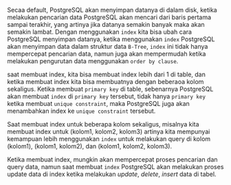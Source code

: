 Secaa default, PostgreSQL akan menyimpan datanya di dalam disk, ketika melakukan pencarian data PostgreSQL akan mencari dari baris pertama sampai terakhir, yang artinya jika datanya semakin banyak maka akan semakin lambat.
Dengan menggunakan `index` kita bisa ubah cara PostgreSQL menyimpan datanya, ketika menggunakan `index` PostgreSQL akan menyimpan data dalam struktur data `B-Tree`, `index` ini tidak hanya mempercepat pencarian data, namun juga akan mempermudah ketika melakukan pengurutan data menggunakan `order by clause`.

saat membuat index, kita bisa membuat index lebih dari 1 di table, dan ketika membuat index kita bisa membuatnya dengan beberaoa kolom sekaligus.
Ketika membuat `primary key` di table, sebenarnya PostgreSQL akan membuat `index` di `primary key` tersebut, tidak hanya `primary key` ketika membuat `unique constraint`, maka PostgreSQL juga akan menambahkan index ke `unique constraint` tersebut.

Saat membuat index untuk beberapa kolom sekaligus, misalnya kita membuat index untuk (kolom1, kolom2, kolom3) artinya kita mempunyai kemampuan lebih menggunakan `index` untuk melakukan query di kolom (kolom1), (kolom1, kolom2), dan (kolom1, kolom2, kolom3).

Ketika membuat index, mungkin akan mempercepat proses pencarian dan query data, namun saat membuat `index` PostgreSQL akan melakukan proses update data di index ketika melakukan _update_, _delete_, _insert_ data di tabel.
